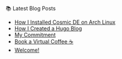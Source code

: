 

📚 Latest Blog Posts
<!-- BLOG-POST-LIST:START -->
- [How I Installed Cosmic DE on Arch Linux](https://pedrotchang.dev/posts/arch-cosmic/)
- [How I Created a Hugo Blog](https://pedrotchang.dev/posts/how-i-created-a-hugo-blog/)
- [My Commitment](https://pedrotchang.dev/posts/my-commitment/)
- [Book a Virtual Coffee ☕️](https://pedrotchang.dev/contact/)
- [Welcome!](https://pedrotchang.dev/aboutme/)
<!-- BLOG-POST-LIST:END -->
